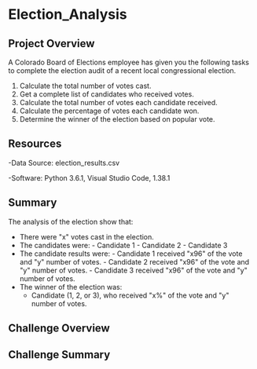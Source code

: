 # Election_Analysis

## Project Overview
A Colorado Board of Elections employee has given you the following tasks to complete the election audit of a recent local congressional election.

1. Calculate the total number of votes cast.
2. Get a complete list of candidates who received votes.
3. Calculate the total number of votes each candidate received.
4. Calculate the percentage of votes each candidate won.
5. Determine the winner of the election based on popular vote.

## Resources
-Data Source: election_results.csv

-Software: Python 3.6.1, Visual Studio Code, 1.38.1

## Summary
The analysis of the election show that:
- There were "x" votes cast in the election.
- The candidates were:
		- Candidate 1
		- Candidate 2
		- Candidate 3
- The candidate results were:
	  - Candidate 1 received "x96" of the vote and "y" number of votes.
	  - Candidate 2 received "x96" of the vote and "y" number of votes.
	  - Candidate 3 received "x96" of the vote and "y" number of votes.
 - The winner of the election was:
    - Candidate (1, 2, or 3), who received "x%" of the vote and "y" number of votes.
  
## Challenge Overview

## Challenge Summary

